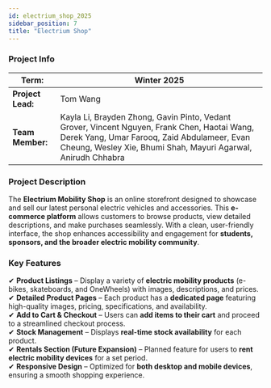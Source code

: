```yaml
---
id: electrium_shop_2025
sidebar_position: 7
title: "Electrium Shop"
---
```


### Project Info

| **Term:** | Winter 2025 |
| -------------------- | --------------------------------------------------------------------------|
| **Project Lead:**       | Tom Wang |
| **Team Member:** | Kayla Li, Brayden Zhong, Gavin Pinto, Vedant Grover, Vincent Nguyen, Frank Chen, Haotai Wang, Derek Yang, Umar Farooq, Zaid Abdulameer, Evan Cheung, Wesley Xie, Bhumi Shah, Mayuri Agarwal, Anirudh Chhabra |


### **Project Description**  
The **Electrium Mobility Shop** is an online storefront designed to showcase and sell our latest personal electric vehicles and accessories. This **e-commerce platform** allows customers to browse products, view detailed descriptions, and make purchases seamlessly. With a clean, user-friendly interface, the shop enhances accessibility and engagement for **students, sponsors, and the broader electric mobility community**.


### **Key Features**  
✔ **Product Listings** – Display a variety of **electric mobility products** (e-bikes, skateboards, and OneWheels) with images, descriptions, and prices.  
✔ **Detailed Product Pages** – Each product has a **dedicated page** featuring high-quality images, pricing, specifications, and availability.  
✔ **Add to Cart & Checkout** – Users can **add items to their cart** and proceed to a streamlined checkout process.  
✔ **Stock Management** – Displays **real-time stock availability** for each product.  
✔ **Rentals Section (Future Expansion)** – Planned feature for users to **rent electric mobility devices** for a set period.  
✔ **Responsive Design** – Optimized for **both desktop and mobile devices**, ensuring a smooth shopping experience.  